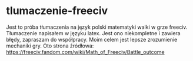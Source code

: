 # tlumaczenie-freeciv
Jest to próba tłumaczenia na język  polski matematyki walki w grze freeciv. Tłumaczenie napisałem w języku latex. Jest ono niekompletne i zawiera błędy, zapraszam do współpracy. Moim celem jest lepsze zrozumienie mechaniki gry. Oto strona źródłowa:
https://freeciv.fandom.com/wiki/Math_of_Freeciv/Battle_outcome
